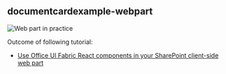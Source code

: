 ## documentcardexample-webpart

![Web part in practice](https://devofficecdn.azureedge.net/sharepointdocumentation/images/fabric-components-doc-card-view-ex.png)

Outcome of following tutorial:

* [Use Office UI Fabric React components in your SharePoint client-side web part ](https://dev.office.com/sharepoint/docs/spfx/web-parts/get-started/use-fabric-react-components)